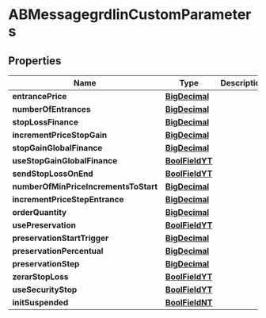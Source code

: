 # ABMessagegrdlinCustomParameters

## Properties
Name | Type | Description | Notes
------------ | ------------- | ------------- | -------------
**entrancePrice** | [**BigDecimal**](BigDecimal.md) |  | 
**numberOfEntrances** | [**BigDecimal**](BigDecimal.md) |  | 
**stopLossFinance** | [**BigDecimal**](BigDecimal.md) |  | 
**incrementPriceStopGain** | [**BigDecimal**](BigDecimal.md) |  | 
**stopGainGlobalFinance** | [**BigDecimal**](BigDecimal.md) |  |  [optional]
**useStopGainGlobalFinance** | [**BoolFieldYT**](BoolFieldYT.md) |  |  [optional]
**sendStopLossOnEnd** | [**BoolFieldYT**](BoolFieldYT.md) |  |  [optional]
**numberOfMinPriceIncrementsToStart** | [**BigDecimal**](BigDecimal.md) |  |  [optional]
**incrementPriceStepEntrance** | [**BigDecimal**](BigDecimal.md) |  | 
**orderQuantity** | [**BigDecimal**](BigDecimal.md) |  | 
**usePreservation** | [**BoolFieldYT**](BoolFieldYT.md) |  |  [optional]
**preservationStartTrigger** | [**BigDecimal**](BigDecimal.md) |  |  [optional]
**preservationPercentual** | [**BigDecimal**](BigDecimal.md) |  |  [optional]
**preservationStep** | [**BigDecimal**](BigDecimal.md) |  |  [optional]
**zerarStopLoss** | [**BoolFieldYT**](BoolFieldYT.md) |  |  [optional]
**useSecurityStop** | [**BoolFieldYT**](BoolFieldYT.md) |  |  [optional]
**initSuspended** | [**BoolFieldNT**](BoolFieldNT.md) |  |  [optional]
